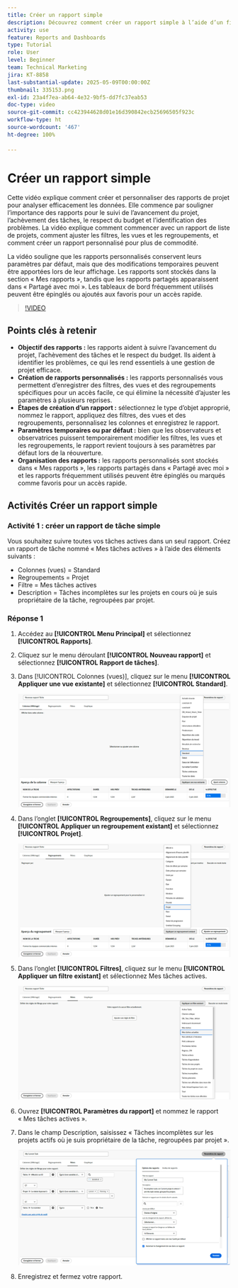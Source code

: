 ```yaml
---
title: Créer un rapport simple
description: Découvrez comment créer un rapport simple à l’aide d’un filtre, d’une vue et d’un regroupement existants dans Workfront.
activity: use
feature: Reports and Dashboards
type: Tutorial
role: User
level: Beginner
team: Technical Marketing
jira: KT-8858
last-substantial-update: 2025-05-09T00:00:00Z
thumbnail: 335153.png
exl-id: 23a4f7ea-ab64-4e32-9bf5-dd7fc37eab53
doc-type: video
source-git-commit: cc423944628d01e16d390842ecb25696505f923c
workflow-type: ht
source-wordcount: '467'
ht-degree: 100%

---
```


# Créer un rapport simple

Cette vidéo explique comment créer et personnaliser des rapports de projet pour analyser efficacement les données. Elle commence par souligner l’importance des rapports pour le suivi de l’avancement du projet, l’achèvement des tâches, le respect du budget et l’identification des problèmes. La vidéo explique comment commencer avec un rapport de liste de projets, comment ajuster les filtres, les vues et les regroupements, et comment créer un rapport personnalisé pour plus de commodité.

La vidéo souligne que les rapports personnalisés conservent leurs paramètres par défaut, mais que des modifications temporaires peuvent être apportées lors de leur affichage. Les rapports sont stockés dans la section « Mes rapports », tandis que les rapports partagés apparaissent dans « Partagé avec moi ». Les tableaux de bord fréquemment utilisés peuvent être épinglés ou ajoutés aux favoris pour un accès rapide.

>[!VIDEO](https://video.tv.adobe.com/v/335153/?quality=12&learn=on&enablevpops=0)

## Points clés à retenir


* **Objectif des rapports :** les rapports aident à suivre l’avancement du projet, l’achèvement des tâches et le respect du budget. Ils aident à identifier les problèmes, ce qui les rend essentiels à une gestion de projet efficace.
* **Création de rapports personnalisés :** les rapports personnalisés vous permettent d’enregistrer des filtres, des vues et des regroupements spécifiques pour un accès facile, ce qui élimine la nécessité d’ajuster les paramètres à plusieurs reprises.
* **Étapes de création d’un rapport :** sélectionnez le type d’objet approprié, nommez le rapport, appliquez des filtres, des vues et des regroupements, personnalisez les colonnes et enregistrez le rapport.
* **Paramètres temporaires ou par défaut :** bien que les observateurs et observatrices puissent temporairement modifier les filtres, les vues et les regroupements, le rapport revient toujours à ses paramètres par défaut lors de la réouverture.
* **Organisation des rapports :** les rapports personnalisés sont stockés dans « Mes rapports », les rapports partagés dans « Partagé avec moi » et les rapports fréquemment utilisés peuvent être épinglés ou marqués comme favoris pour un accès rapide.



## Activités Créer un rapport simple

### Activité 1 : créer un rapport de tâche simple

Vous souhaitez suivre toutes vos tâches actives dans un seul rapport. Créez un rapport de tâche nommé « Mes tâches actives » à l’aide des éléments suivants :

* Colonnes (vues) = Standard
* Regroupements = Projet
* Filtre = Mes tâches actives
* Description = Tâches incomplètes sur les projets en cours où je suis propriétaire de la tâche, regroupées par projet.

### Réponse 1

1. Accédez au **[!UICONTROL Menu Principal]** et sélectionnez **[!UICONTROL Rapports]**.
1. Cliquez sur le menu déroulant **[!UICONTROL Nouveau rapport]** et sélectionnez **[!UICONTROL Rapport de tâches]**.
1. Dans [!UICONTROL Colonnes (vues)], cliquez sur le menu **[!UICONTROL Appliquer une vue existante]** et sélectionnez **[!UICONTROL Standard]**.

   ![Image de l’écran de création de colonnes dans un rapport de tâche](assets/simple-task-report-columns.png)

1. Dans l’onglet **[!UICONTROL Regroupements]**, cliquez sur le menu **[!UICONTROL Appliquer un regroupement existant]** et sélectionnez **[!UICONTROL Projet]**.

   ![Image de l’écran de création de regroupements dans un rapport de tâche](assets/simple-task-report-groupings.png)

1. Dans l’onglet **[!UICONTROL Filtres]**, cliquez sur le menu **[!UICONTROL Appliquer un filtre existant]** et sélectionnez Mes tâches actives.

   ![Image de l’écran de création de filtres dans un rapport de tâche](assets/simple-task-report-filters.png)

1. Ouvrez **[!UICONTROL Paramètres du rapport]** et nommez le rapport « Mes tâches actives ».
1. Dans le champ Description, saisissez « Tâches incomplètes sur les projets actifs où je suis propriétaire de la tâche, regroupées par projet ».

   ![Image de l’écran des paramètres du rapport dans un rapport de tâche](assets/simple-task-report-report-settings.png)

1. Enregistrez et fermez votre rapport.
